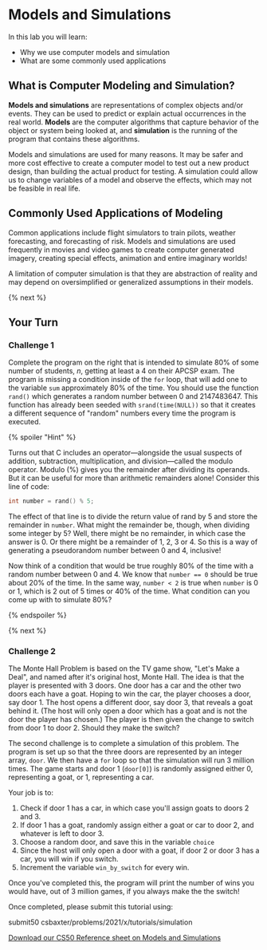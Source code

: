 # Models and Simulations

In this lab you will learn:

- Why we use computer models and simulation
- What are some commonly used applications

## What is Computer Modeling and Simulation?

**Models and simulations** are representations of complex objects and/or events. They can be used to predict or explain actual occurrences in the real world. **Models** are the computer algorithms that capture behavior of the object or system being looked at, and **simulation** is the running of the program that contains these algorithms.

Models and simulations are used for many reasons. It may be safer and more cost effective to create a computer model to test out a new product design, than building the actual product for testing. A simulation could allow us to change variables of a model and observe the effects, which may not be feasible in real life.

## Commonly Used Applications of Modeling

Common applications include flight simulators to train pilots, weather forecasting, and forecasting of risk. Models and simulations are used frequently in movies and video games to create computer generated imagery, creating special effects, animation and entire imaginary worlds!

A limitation of computer simulation is that they are abstraction of reality and may depend on oversimplified or generalized assumptions in their models.

{% next %}

## Your Turn

### Challenge 1

Complete the program on the right that is intended to simulate 80% of some number of students, *n*, getting at least a 4 on their APCSP exam. The program is missing a condition inside of the `for` loop, that will add one to the variable `sum` approximately 80% of the time. You should use the function `rand()` which generates a random number between 0 and 2147483647. This function has already been seeded with `srand(time(NULL))` so that it creates a different sequence of "random" numbers every time the program is executed.

{% spoiler "Hint" %}

Turns out that C includes an operator—alongside the usual suspects of addition, subtraction, multiplication, and division—called the modulo operator. Modulo (%) gives you the remainder after dividing its operands. But it can be useful for more than arithmetic remainders alone! Consider this line of code:

```c
int number = rand() % 5;
```

The effect of that line is to divide the return value of rand by 5 and store the remainder in `number`. What might the remainder be, though, when dividing some integer by 5? Well, there might be no remainder, in which case the answer is 0. Or there might be a remainder of 1, 2, 3 or 4. So this is a way of generating a pseudorandom number between 0 and 4, inclusive!

Now think of a condition that would be true roughly 80% of the time with a random number between 0 and 4. We know that `number == 0` should be true about 20% of the time. In the same way, `number < 2` is true when `number` is 0 or 1, which is 2 out of 5 times or 40% of the time. What condition can you come up with to simulate 80%?

{% endspoiler %}

{% next %}

### Challenge 2

The Monte Hall Problem is based on the TV game show, "Let's Make a Deal", and named after it's original host, Monte Hall. The idea is that the player is presented with 3 doors. One door has a car and the other two doors each have a goat. Hoping to win the car, the player chooses a door, say door 1. The host opens a different door, say door 3, that reveals a goat behind it. (The host will only open a door which has a goat and is not the door the player has chosen.) The player is then given the change to switch from door 1 to door 2. Should they make the switch?

The second challenge is to complete a simulation of this problem. The program is set up so that the three doors are represented by an integer array, `door`. We then have a `for` loop so that the simulation will run 3 million times. The game starts and door 1 (`door[0]`) is randomly assigned either 0, representing a goat, or 1, representing a car.

Your job is to:
1. Check if door 1 has a car, in which case you'll assign goats to doors 2 and 3.
2. If door 1 has a goat, randomly assign either a goat or car to door 2, and whatever is left to door 3.
3. Choose a random door, and save this in the variable `choice`
4. Since the host will only open a door with a goat, if door 2 or door 3 has a car, you will win if you switch.
5. Increment the variable `win_by_switch` for every win.

Once you've completed this, the program will print the number of wins you would have, out of 3 million games, if you always make the the switch!

Once completed, please submit this tutorial using:

submit50 csbaxter/problems/2021/x/tutorials/simulation

[Download our CS50 Reference sheet on Models and Simulations](https://cs50.harvard.edu/ap/2020/assets/pdfs/models_and_simulations.pdf)
